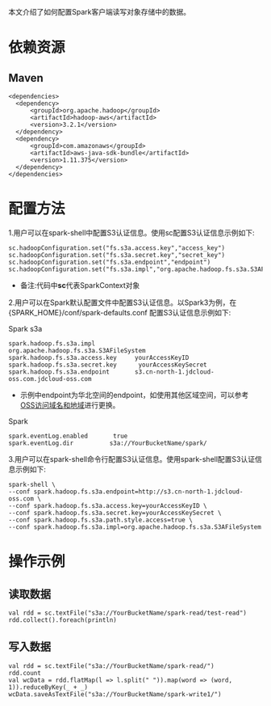 本文介绍了如何配置Spark客户端读写对象存储中的数据。

# 依赖资源

## Maven

```
<dependencies>
  <dependency>
      <groupId>org.apache.hadoop</groupId>
      <artifactId>hadoop-aws</artifactId>
      <version>3.2.1</version>
  </dependency>
  <dependency>
      <groupId>com.amazonaws</groupId>
      <artifactId>aws-java-sdk-bundle</artifactId>
      <version>1.11.375</version>
  </dependency>
</dependencies>

```

# 配置方法

1.用户可以在spark-shell中配置S3认证信息。使用sc配置S3认证信息示例如下:

```
sc.hadoopConfiguration.set("fs.s3a.access.key","access_key")
sc.hadoopConfiguration.set("fs.s3a.secret.key","secret_key")
sc.hadoopConfiguration.set("fs.s3a.endpoint","endpoint")
sc.hadoopConfiguration.set("fs.s3a.impl","org.apache.hadoop.fs.s3a.S3AFileSystem")
```

* 备注:代码中**sc**代表SparkContext对象

2.用户可以在Spark默认配置文件中配置S3认证信息。以Spark3为例，在 {SPARK_HOME}/conf/spark-defaults.conf 配置S3认证信息示例如下:

Spark s3a
```
spark.hadoop.fs.s3a.impl         org.apache.hadoop.fs.s3a.S3AFileSystem
spark.hadoop.fs.s3a.access.key     yourAccessKeyID
spark.hadoop.fs.s3a.secret.key      yourAccessKeySecret
spark.hadoop.fs.s3a.endpoint       s3.cn-north-1.jdcloud-oss.com.jdcloud-oss.com    
```
* 示例中endpoint为华北空间的endpoint，如使用其他区域空间，可以参考[OSS访问域名和地域](https://docs.jdcloud.com/cn/object-storage-service/oss-endpont-list)进行更换。

Spark
```
spark.eventLog.enabled       true
spark.eventLog.dir          s3a://YourBucketName/spark/
```

3.用户可以在spark-shell命令行配置S3认证信息。使用spark-shell配置S3认证信息示例如下:
```
spark-shell \
--conf spark.hadoop.fs.s3a.endpoint=http://s3.cn-north-1.jdcloud-oss.com \
--conf spark.hadoop.fs.s3a.access.key=yourAccessKeyID \
--conf spark.hadoop.fs.s3a.secret.key=yourAccessKeySecret \
--conf spark.hadoop.fs.s3a.path.style.access=true \
--conf spark.hadoop.fs.s3a.impl=org.apache.hadoop.fs.s3a.S3AFileSystem
```

# 操作示例
## 读取数据
```
val rdd = sc.textFile("s3a://YourBucketName/spark-read/test-read")
rdd.collect().foreach(println)
```

## 写入数据
```
val rdd = sc.textFile("s3a://YourBucketName/spark-read/")
rdd.count
val wcData = rdd.flatMap(l => l.split(" ")).map(word => (word, 1)).reduceByKey(_ + _)
wcData.saveAsTextFile("s3a://YourBucketName/spark-write1/")
```
